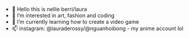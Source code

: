 - 👋 Hello this is nellie berri/laura
- 👀 I’m interested in art, fashion and coding
- 🌱 I’m currently learning how to create a video game
- 📫 instagram: @lauraderossy/@nguanhoibong - my anime account lol

<!---
nellieberri/nellieberri is a ✨ special ✨ repository because its `README.md` (this file) appears on your GitHub profile.
You can click the Preview link to take a look at your changes.
--->
